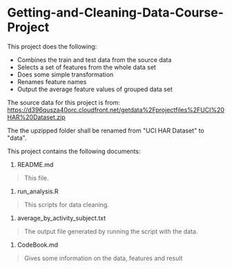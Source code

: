 # Getting-and-Cleaning-Data-Course-Project

This project does the following:
* Combines the train and test data from the source data
* Selects a set of features from the whole data set
* Does some simple transformation
* Renames feature names
* Output the average feature values of grouped data set

The source data for this project is from:
https://d396qusza40orc.cloudfront.net/getdata%2Fprojectfiles%2FUCI%20HAR%20Dataset.zip

The the upzipped folder shall be renamed from "UCI HAR Dataset" to "data".

This project contains the following documents:

1. README.md
> This file.

1. run_analysis.R
> This scripts for data cleaning.

1. average\_by\_activity\_subject.txt
> The output file generated by running the script with the data.

1. CodeBook.md
> Gives some information on the data, features and result
